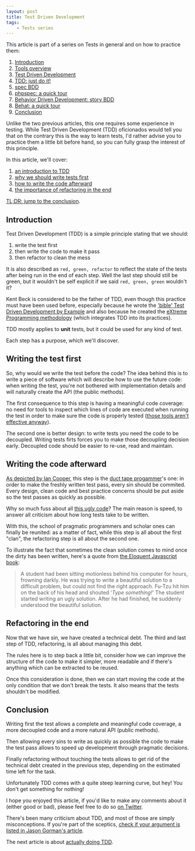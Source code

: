 ```yaml
---
layout: post
title: Test Driven Development
tags:
    - Tests series
---
```


This article is part of a series on Tests in general and on how to practice
them:

1. [Introduction](/2014/02/05/tests-introduction.html)
2. [Tools overview](/2014/02/12/tests-tools-overview.html)
3. [Test Driven Development](/2014/02/19/test-driven-development.html)
4. [TDD: just do it!](/2014/02/26/tdd-just-do-it.html)
5. [spec BDD](/2014/03/05/spec-bdd.html)
6. [phpspec: a quick tour](/2014/03/11/phpspec-quick-tour.html)
7. [Behavior Driven Development: story BDD](/2014/03/19/behavior-driven-development-story-bdd.html)
8. [Behat: a quick tour](/2014/03/26/behat-quick-tour.html)
9. [Conclusion](/2014/04/02/tests-cheat-sheet.html)

Unlike the two previous articles, this one requires some experience in testing.
While Test Driven Development (TDD) oficionados would tell you that on the
contrary this is the way to learn tests, I'd rather advise you to practice them
a little bit before hand, so you can fully grasp the interest of this principle.

In this article, we'll cover:

1. [an introduction to TDD](#introduction)
2. [why we should write tests first](#writing-the-test-first)
2. [how to write the code afterward](#writing-the-code-afterward)
3. [the importance of refactoring in the end](#refactoring-in-the-end)

[TL;DR: jump to the conclusion](#conclusion).

## Introduction

Test Driven Development (TDD) is a simple principle stating that we should:

1. write the test first
2. then write the code to make it pass
3. then refactor to clean the mess

It is also described as `red, green, refactor` to reflect the state of the tests
after being run in the end of each step. Well the last step should still be
green, but it wouldn't be self explicit if we said `red, green, green` wouldn't
it?

Kent Beck is considered to be the father of TDD, even though this practice must
have been used before, especially because he wrote the
['bible' Test Driven Development by Example](http://en.wikipedia.org/wiki/Test-Driven_Development_by_Example)
and also because he created the [eXtreme Programming methodology](http://en.wikipedia.org/wiki/Extreme_Programming)
(which integrates TDD into its practices).

TDD mostly applies to **unit** tests, but it could be used for any kind of test.

Each step has a purpose, which we'll discover.

## Writing the test first

So, why would we write the test before the code? The idea behind this is to
write a piece of software which will describe how to use the future code: when
writing the test, you're not bothered with implementation details and will
naturally create the API (the public methods).

The first consequence to this step is having a meaningful code coverage: no need
for tools to inspect which lines of code are executed when running the test in
order to make sure the code is properly tested
([those tools aren't effective anyway](http://codemanship.co.uk/parlezuml/blog/?postid=1202)).

The second one is better design: to write tests you need the code to be
decoupled. Writing tests firts forces you to make those decoupling decision
early. Decoupled code should be easier to re-use, read and maintain.

## Writing the code afterward

[As depicted by Ian Cooper](http://vimeo.com/68375232), this step is the
[duct tape progammer](http://www.joelonsoftware.com/items/2009/09/23.html)'s
one: in order to make the freshly written test pass, every sin should be
commited. Every design, clean code and best practice concerns should be put
aside so the test passes as quickly as possible.

Why so much fuss about all
[this ugly code](http://redotheweb.com/2013/06/04/you-should-write-ugly-code.html)?
The main reason is speed, to answer all criticism about how long tests take to
be written.

With this, the school of pragmatic programmers and scholar ones can finally be
reunited: as a matter of fact, while this step is all about the first "clan",
the refactoring step is all about the second one.

To illustrate the fact that sometimes the clean solution comes to mind once the
dirty has been written, here's a quote from [the Eloquent Javascript book](http://eloquentjavascript.net/chapter6.html):

> A student had been sitting motionless behind his computer for hours,
> frowning darkly. He was trying to write a beautiful solution to a
> difficult problem, but could not find the right approach. Fu-Tzu hit
> him on the back of his head and shouted '*Type something!*' The student
> started writing an ugly solution. After he had finished, he suddenly
> understood the beautiful solution.

## Refactoring in the end

Now that we have sin, we have created a technical debt. The third and last step
of TDD, refactoring, is all about managing this debt.

The rules here is to step back a little bit, consider how we can improve the
structure of the code to make it simpler, more readable and if there's anything
which can be extracted to be reused.

Once this consideration is done, then we can start moving the code at the only
condition that we don't break the tests. It also means that the tests shouldn't
be modified.

## Conclusion

Writing first the test allows a complete and meaningful code coverage, a more
decoupled code and a more natural API (public methods).

Then allowing every sins to write as quickly as possible the code to make the
test pass allows to speed up development through pragmatic decisions.

Finally refactoring without touching the tests allows to get rid of the
technical debt created in the previous step, depending on the estimated time
left for the task.

Unfortunately TDD comes with a quite steep learning curve, but hey! You don't
get something for nothing!

I hope you enjoyed this article, if you'd like to make any comments about it
(either good or bad), please feel free to do so [on Twitter](https://twitter.com/epiloic).

There's been many criticism about TDD, and most of those are simply
misconceptions. If you're part of the sceptics,
[check if your argument is listed in Jason Gorman's article](http://codemanship.co.uk/parlezuml/blog/?postid=1170).

The next article is about [actually doing TDD](/2014/02/26/tdd-just-do-it.html).
